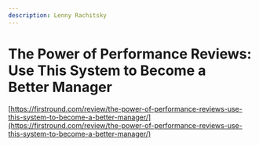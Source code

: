 ```yaml
---
description: Lenny Rachitsky
---
```


# The Power of Performance Reviews: Use This System to Become a Better Manager

[https://firstround.com/review/the-power-of-performance-reviews-use-this-system-to-become-a-better-manager/](https://firstround.com/review/the-power-of-performance-reviews-use-this-system-to-become-a-better-manager/)

